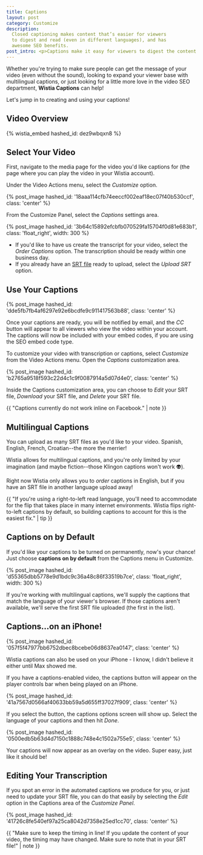 ```yaml
---
title: Captions
layout: post
category: Customize
description:
  Closed captioning makes content that’s easier for viewers
  to digest and read (even in different languages), and has
  awesome SEO benefits.
post_intro: <p>Captions make it easy for viewers to digest the content of your videos. They're a critical part of content accessibility, but they are also helpful for longer form and educational content in any language.</p>
---
```


Whether you're trying to make sure people can get the message of your video
(even without the sound), looking to expand your viewer base with multilingual
captions, or just looking for a little more love in the video SEO department,
**Wistia Captions** can help!

Let's jump in to creating and using your captions!

## Video Overview

{% wistia_embed hashed_id: dez9wbqxn8 %}

## Select Your Video

First, navigate to the media page for the video you'd like captions for (the
page where you can play the video in your Wistia account).

Under the <span class='action_menu'>Video Actions</span> menu, select the
*Customize* option.

{% post_image hashed_id: '18aaa114cfb74eeccf002eaf18ec07f40b530ccf', class: 'center' %}

From the Customize Panel, select the *Captions* settings area.

{% post_image hashed_id: '3b64c15892efcbfb070529fa15704f0d81e683b1', class: 'float_right', width: 300 %}

* If you'd like to have us create the transcript for your video, select the
  *Order Captions* option. The transcription should be ready within one business day.
* If you already have an [SRT file](http://en.wikipedia.org/wiki/SubRip) ready
  to upload, select the *Upload SRT* option.

## Use Your Captions

{% post_image hashed_id: 'dde5fb7fb4af6297e92e6bcdfe9c911417563b88', class: 'center' %}

Once your captions are ready, you will be notified by email, and the *CC*
button will appear to all viewers who view the video within your account. The
captions will now be included with your embed codes, if you are using the SEO
embed code type.

To customize your video with transcription or captions, select *Customize*
from the <span class='action_menu'>Video Actions</span> menu. Open the
*Captions* customization area.

{% post_image hashed_id: 'b2765a9518f593c22d4c1c9f0087914a5d07d4e0', class: 'center' %}

Inside the Captions customization area, you can choose to *Edit* your SRT file,
*Download* your SRT file, and *Delete* your SRT file.

{{ "Captions currently do not work inline on Facebook." | note }}

## Multilingual Captions

You can upload as many SRT files as you'd like to your video. Spanish, English,
French, Croatian--the more the merrier!

Wistia allows for multilingual captions, and you're only limited by your
imagination (and maybe fiction--those Klingon captions won't work 👽).

Right now Wistia only allows you to *order* captions in English, but if you have
an SRT file in another language upload away!

{{ "If you're using a right-to-left read language, you'll need to accommodate for the flip that takes place in many internet environments. Wistia flips right-to-left captions by default, so building captions to account for this is the easiest fix." | tip }}

## Captions on by Default

If you'd like your captions to be turned on permanently, now's your chance!
Just choose **captions on by default** from the Captions menu in Customize.

{% post_image hashed_id: 'd55365dbb5778e9d1bdc9c36a48c86f33519b7ce', class: 'float_right', width: 300 %}

If you're working with multilingual captions, we'll supply the captions
that match the language of your viewer's browser. If those captions aren't
available, we'll serve the first SRT file uploaded (the first in the list).


## Captions...on an iPhone!

{% post_image hashed_id: '057f5f47977bb6752dbec8bcebe06d8637ea0147', class: 'center' %}

Wistia captions can also be used on your iPhone - I know, I didn't believe it
either until Max showed me.

If you have a captions-enabled video, the captions button will appear on the
player controls bar when being played on an iPhone.

{% post_image hashed_id: '41a7567d0566af40633bb59a5d655ff37027f909', class: 'center' %}

If you select the button, the captions options screen will show up. Select the
language of your captions and then hit *Done*.

{% post_image hashed_id: '0500edb5b63d4d7150c1888c748e4c1502a755e5', class: 'center' %}

Your captions will now appear as an overlay on the video. Super easy, just like
it should be!

## Editing Your Transcription

If you spot an error in the automated captions we produce for you, or just
need to update your SRT file, you can do that easily by selecting the *Edit* option
in the Captions area of the *Customize Panel*.

{% post_image hashed_id: '41726c8fe540ef97a25ca8042d7358e25ed1cc70', class: 'center' %}

{{ "Make sure to keep the timing in line! If you update the content of your video, the timing may have changed. Make sure to note that in your SRT file!" | note }}

<script>
wistiaEmbed = Wistia.embed("pqmkpbr89t", {
  plugin: {
    "captions-v1": {
      onByDefault: false
    }
  }
});
</script>
